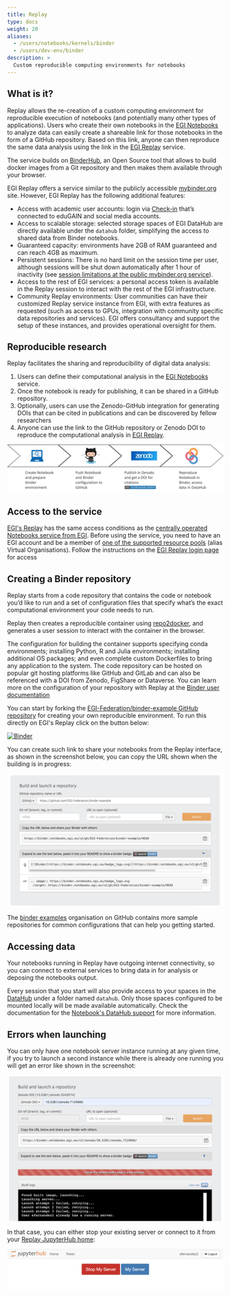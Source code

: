 ```yaml
---
title: Replay
type: docs
weight: 20
aliases:
  - /users/notebooks/kernels/binder
  - /users/dev-env/binder
description: >
  Custom reproducible computing environments for notebooks
---
```


## What is it?

Replay allows the re-creation of a custom computing environment for reproducible
execution of notebooks (and potentially many other types of applications). Users
who create their own notebooks in the [EGI Notebooks](../notebooks/) to analyze
data can easily create a shareable link for those notebooks in the form of a
GitHub repository. Based on this link, anyone can then reproduce the same data
analysis using the link in the [EGI Replay](https://replay.notebooks.egi.eu)
service.

The service builds on [BinderHub](https://github.com/jupyterhub/binderhub), an
Open Source tool that allows to build docker images from a Git repository and
then makes them available through your browser.

EGI Replay offers a service similar to the publicly accessible
[mybinder.org](https://mybinder.org) site. However, EGI Replay has the following
additional features:

- Access with academic user accounts: login via [Check-in](../../aai/check-in)
  that’s connected to eduGAIN and social media accounts.
- Access to scalable storage: selected storage spaces of EGI DataHub are
  directly available under the `datahub` folder, simplifying the access to
  shared data from Binder notebooks.
- Guaranteed capacity: environments have 2GB of RAM guaranteed and can reach 4GB
  as maximum.
- Persistent sessions: There is no hard limit on the session time per user,
  although sessions will be shut down automatically after 1 hour of inactivity
  (see
  [session limitations at the public mybinder.org service](https://mybinder.readthedocs.io/en/latest/about/user-guidelines.html)).
- Access to the rest of EGI services: a personal access token is available in
  the Replay session to interact with the rest of the EGI infrastructure.
- Community Replay environments: User communities can have their customized
  Replay service instance from EGI, with extra features as requested (such as
  access to GPUs, integration with community specific data repositories and
  services). EGI offers consultancy and support the setup of these instances,
  and provides operational oversight for them.

## Reproducible research

Replay facilitates the sharing and reproducibility of digital data analysis:

1. Users can define their computational analysis in the
   [EGI Notebooks](../notebooks/) service.
1. Once the notebook is ready for publishing, it can be shared in a GitHub
   repository.
1. Optionally, users can use the Zenodo-GitHub integration for generating DOIs
   that can be cited in publications and can be discovered by fellow researchers
1. Anyone can use the link to the GitHub repository or Zenodo DOI to reproduce
   the computational analysis in [EGI Replay](https://replay.notebooks.egi.eu).

![Reproducible research flow](reproduce-flow-binder.png)

## Access to the service

[EGI's Replay](https://replay.notebooks.egi.eu/) has the same access conditions
as the
[centrally operated Notebooks service from EGI](../notebooks/#service-modes).
Before using the service, you need to have an EGI account and be a member of
[one of the supported resource pools](../notebooks/#notebooks-for-researchers)
(alias Virtual Organisations). Follow the instructions on the
[EGI Replay login page](https://replay.notebooks.egi.eu) for access

## Creating a Binder repository

Replay starts from a code repository that contains the code or notebook you’d
like to run and a set of configuration files that specify what’s the exact
computational environment your code needs to run.

Replay then creates a reproducible container using
[repo2docker](https://github.com/jupyterhub/repo2docker), and generates a user
session to interact with the container in the browser.

The configuration for building the container supports specifying conda
environments; installing Python, R and Julia environments; installing additional
OS packages; and even complete custom Dockerfiles to bring any application to
the system. The code repository can be hosted on popular git hosting platforms
like GitHub and GitLab and can also be referenced with a DOI from Zenodo,
FigShare or Dataverse. You can learn more on the configuration of your
repository with Replay at the
[Binder user documentation](https://mybinder.readthedocs.io/en/latest/)

You can start by forking the
[EGI-Federation/binder-example GitHub repository](https://github.com/EGI-Federation/binder-example)
for creating your own reproducible environment. To run this directly on EGI's
Replay click on the button below:

[![Binder](https://replay.notebooks.egi.eu/badge_logo.svg)](https://replay.notebooks.egi.eu/v2/gh/EGI-Federation/binder-example/HEAD)

You can create such link to share your notebooks from the Replay interface, as
shown in the screenshot below, you can copy the URL shown when the building is
in progress:

![Binder link](binder-link.png)

The [binder examples](https://github.com/binder-examples) organisation on GitHub
contains more sample repositories for common configurations that can help you
getting started.

## Accessing data

Your notebooks running in Replay have outgoing internet connectivity, so you can
connect to external services to bring data in for analysis or deposing the
notebooks output.

Every session that you start will also provide access to your spaces in the
[DataHub](../.././data/management/datahub/) under a folder named `datahub`. Only
those spaces configured to be mounted locally will be made available
automatically. Check the documentation for the
[Notebook's DataHub support](../notebooks/data#egi-datahub) for more
information.

## Errors when launching

You can only have one notebook server instance running at any given time, if you
try to launch a second instance while there is already one running you will get
an error like shown in the screenshot:

![Launch Error](launch-error.png)

In that case, you can either stop your existing server or connect to it from your
[Replay JupyterHub home](https://replay.notebooks.egi.eu/hub/hub/home):

![Replay JupyterHub home](replay-hub-home.png)
